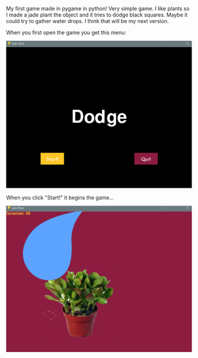 My first game made in pygame in python! Very simple game. I like plants so I made a jade plant the object and it tries to dodge black squares.
Maybe it could try to gather water drops. I think that will be my next version.


When you first open the game you get this menu:

![In-Game](https://github.com/jdicke/Python/blob/master/Dodge/dodge_menu.png)

When you click "Start!" it begins the game...

![In-Game](https://github.com/jdicke/Python/blob/master/Dodge/dodge.png)
